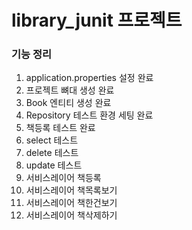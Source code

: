 # library_junit 프로젝트

### 기능 정리
 1. application.properties 설정 완료
 2. 프로젝트 뼈대 생성 완료
 3. Book 엔티티 생성 완료
 4. Repository 테스트 환경 세팅 완료
 5. 책등록 테스트 완료
 6. select 테스트
 7. delete 테스트
 8. update 테스트
 9. 서비스레이어 책등록
 10. 서비스레이어 책목록보기
 11. 서비스레이어 책한건보기
 12. 서비스레이어 책삭제하기



